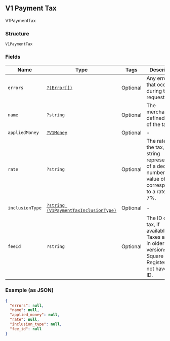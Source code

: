 ## V1 Payment Tax

V1PaymentTax

### Structure

`V1PaymentTax`

### Fields

| Name | Type | Tags | Description |
|  --- | --- | --- | --- |
| `errors` | [`?(Error[])`](/doc/models/error.md) | Optional | Any errors that occurred during the request. |
| `name` | `?string` | Optional | The merchant-defined name of the tax. |
| `appliedMoney` | [`?V1Money`](/doc/models/v1-money.md) | Optional | -  |
| `rate` | `?string` | Optional | The rate of the tax, as a string representation of a decimal number. A value of 0.07 corresponds to a rate of 7%. |
| `inclusionType` | [`?string (V1PaymentTaxInclusionType)`](/doc/models/v1-payment-tax-inclusion-type.md) | Optional | -  |
| `feeId` | `?string` | Optional | The ID of the tax, if available. Taxes applied in older versions of Square Register might not have an ID. |

### Example (as JSON)

```json
{
  "errors": null,
  "name": null,
  "applied_money": null,
  "rate": null,
  "inclusion_type": null,
  "fee_id": null
}
```

